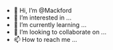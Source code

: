 - 👋 Hi, I’m @Mackford
- 👀 I’m interested in ...
- 🌱 I’m currently learning ...
- 💞️ I’m looking to collaborate on ...
- 📫 How to reach me ...

<!---
Mackford/Mackford is a ✨ special ✨ repository because its `README.md` (this file) appears on your GitHub profile.
You can click the Preview link to take a look at your changes.
--->
